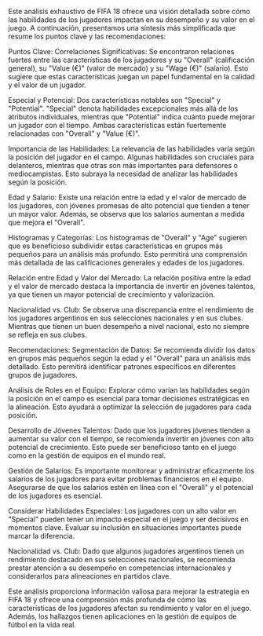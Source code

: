 Este análisis exhaustivo de FIFA 18 ofrece una visión detallada sobre cómo las habilidades de los jugadores impactan en su desempeño y su valor en el juego. A continuación, presentamos una síntesis más simplificada que resume los puntos clave y las recomendaciones:

Puntos Clave:
Correlaciones Significativas: Se encontraron relaciones fuertes entre las características de los jugadores y su "Overall" (calificación general), su "Value (€)" (valor de mercado) y su "Wage (€)" (salario). Esto sugiere que estas características juegan un papel fundamental en la calidad y el valor de un jugador.

Especial y Potencial: Dos características notables son "Special" y "Potential". "Special" denota habilidades excepcionales más allá de los atributos individuales, mientras que "Potential" indica cuánto puede mejorar un jugador con el tiempo. Ambas características están fuertemente relacionadas con "Overall" y "Value (€)".

Importancia de las Habilidades: La relevancia de las habilidades varía según la posición del jugador en el campo. Algunas habilidades son cruciales para delanteros, mientras que otras son más importantes para defensores o mediocampistas. Esto subraya la necesidad de analizar las habilidades según la posición.

Edad y Salario: Existe una relación entre la edad y el valor de mercado de los jugadores, con jóvenes promesas de alto potencial que tienden a tener un mayor valor. Además, se observa que los salarios aumentan a medida que mejora el "Overall".

Histogramas y Categorías: Los histogramas de "Overall" y "Age" sugieren que es beneficioso subdividir estas características en grupos más pequeños para un análisis más profundo. Esto permitirá una comprensión más detallada de las calificaciones generales y edades de los jugadores.

Relación entre Edad y Valor del Mercado: La relación positiva entre la edad y el valor de mercado destaca la importancia de invertir en jóvenes talentos, ya que tienen un mayor potencial de crecimiento y valorización.

Nacionalidad vs. Club: Se observa una discrepancia entre el rendimiento de los jugadores argentinos en sus selecciones nacionales y en sus clubes. Mientras que tienen un buen desempeño a nivel nacional, esto no siempre se refleja en sus clubes.

Recomendaciones:
Segmentación de Datos: Se recomienda dividir los datos en grupos más pequeños según la edad y el "Overall" para un análisis más detallado. Esto permitirá identificar patrones específicos en diferentes grupos de jugadores.

Análisis de Roles en el Equipo: Explorar cómo varían las habilidades según la posición en el campo es esencial para tomar decisiones estratégicas en la alineación. Esto ayudará a optimizar la selección de jugadores para cada posición.

Desarrollo de Jóvenes Talentos: Dado que los jugadores jóvenes tienden a aumentar su valor con el tiempo, se recomienda invertir en jóvenes con alto potencial de crecimiento. Esto puede ser beneficioso tanto en el juego como en la gestión de equipos en el mundo real.

Gestión de Salarios: Es importante monitorear y administrar eficazmente los salarios de los jugadores para evitar problemas financieros en el equipo. Asegurarse de que los salarios estén en línea con el "Overall" y el potencial de los jugadores es esencial.

Considerar Habilidades Especiales: Los jugadores con un alto valor en "Special" pueden tener un impacto especial en el juego y ser decisivos en momentos clave. Evaluar su inclusión en situaciones importantes puede marcar la diferencia.

Nacionalidad vs. Club: Dado que algunos jugadores argentinos tienen un rendimiento destacado en sus selecciones nacionales, se recomienda prestar atención a su desempeño en competencias internacionales y considerarlos para alineaciones en partidos clave.

Este análisis proporciona información valiosa para mejorar la estrategia en FIFA 18 y ofrece una comprensión más profunda de cómo las características de los jugadores afectan su rendimiento y valor en el juego. Además, los hallazgos tienen aplicaciones en la gestión de equipos de fútbol en la vida real.

